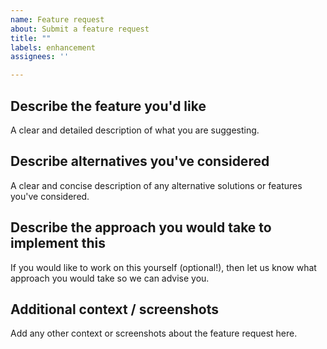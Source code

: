 ```yaml
---
name: Feature request
about: Submit a feature request
title: ""
labels: enhancement
assignees: ''

---
```

<!--
IMPORTANT

This repository used to contain the code for the Plutus Application Framework and Marlowe.
These have now *moved*:

- [Plutus Application Framework](https://github.com/input-output-hk/plutus-apps)
- [Marlowe](https://github.com/input-output-hk/marlowe-cardano)

Please ensure that you make your issue in the appropriate repository!
-->

## Describe the feature you'd like

A clear and detailed description of what you are suggesting.

## Describe alternatives you've considered

A clear and concise description of any alternative solutions or features you've considered.

## Describe the approach you would take to implement this 

If you would like to work on this yourself (optional!), then let us know what approach you would take so we can advise you.

## Additional context / screenshots

Add any other context or screenshots about the feature request here.
